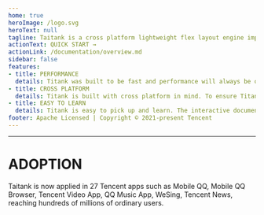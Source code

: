 ```yaml
---
home: true
heroImage: /logo.svg
heroText: null
tagline: Taitank is a cross platform lightweight flex layout engine implemented in C++.
actionText: QUICK START →
actionLink: /documentation/overview.md
sidebar: false
features:
- title: PERFORMANCE
  details: Titank was built to be fast and performance will always be one of Titank's primary goals. For a layout engine to be able to power any range of applications, it needs to be fast and never stand in the way of a fluid user experience.
- title: CROSS PLATFORM
  details: Titank is built with cross platform in mind. To ensure Titank can be used anywhere, it was written in portable C/C++ and has a low number of dependencies and small binary size. This means Titank can be used on iOS and Android, sharing knowledge, and potentially code, between platforms.
- title: EASY TO LEARN
  details: Titank is easy to pick up and learn. The interactive documentation pages and a fully fledged layout editor makes it easy to play and learn all the features. If used with any of the major UI frameworks the layout editor even provides code generation.
footer: Apache Licensed | Copyright © 2021-present Tencent
---
```


***
# ADOPTION

Taitank is now applied in 27 Tencent apps such as Mobile QQ, Mobile QQ Browser, Tencent Video App, QQ Music App, WeSing, Tencent News, reaching hundreds of millions of ordinary users.

<LogoGroup />


[comment]: <> (:::: card-container)

[comment]: <> (::: card 环境准备)

[comment]: <> (:book:[新手上路 →]&#40;/quick-start/install_raft.md&#41;)

[comment]: <> (::: )

[comment]: <> (::: card 使用 RAFT 集成组件)

[comment]: <> (:book:[开箱即用 →]&#40;/quick-start/getting_started_with_raft.md&#41; )

[comment]: <> (:::)

[comment]: <> (::: card 创建一个 RAFT 组件)

[comment]: <> (:book:[一键发布 →]&#40;/quick-start/create_raft_lib.md&#41; )

[comment]: <> (:::)

[comment]: <> (:::: )

